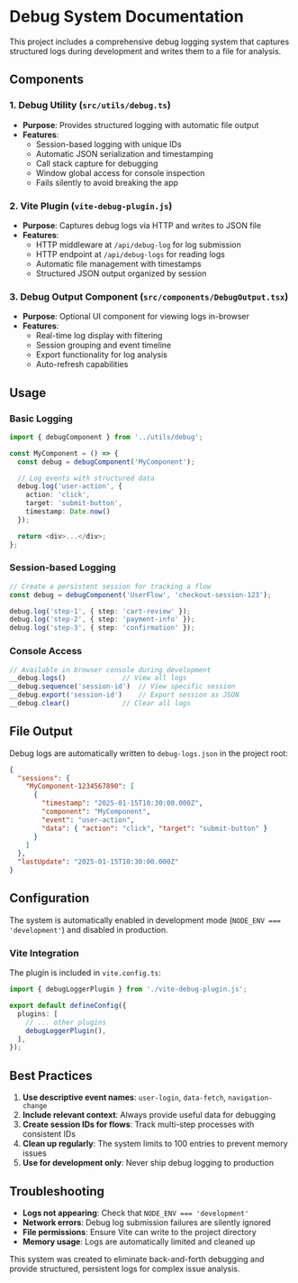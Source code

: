 # Debug System Documentation

This project includes a comprehensive debug logging system that captures structured logs during development and writes them to a file for analysis.

## Components

### 1. Debug Utility (`src/utils/debug.ts`)
- **Purpose**: Provides structured logging with automatic file output
- **Features**:
  - Session-based logging with unique IDs
  - Automatic JSON serialization and timestamping
  - Call stack capture for debugging
  - Window global access for console inspection
  - Fails silently to avoid breaking the app

### 2. Vite Plugin (`vite-debug-plugin.js`)
- **Purpose**: Captures debug logs via HTTP and writes to JSON file
- **Features**:
  - HTTP middleware at `/api/debug-log` for log submission
  - HTTP endpoint at `/api/debug-logs` for reading logs
  - Automatic file management with timestamps
  - Structured JSON output organized by session

### 3. Debug Output Component (`src/components/DebugOutput.tsx`)
- **Purpose**: Optional UI component for viewing logs in-browser
- **Features**:
  - Real-time log display with filtering
  - Session grouping and event timeline
  - Export functionality for log analysis
  - Auto-refresh capabilities

## Usage

### Basic Logging
```typescript
import { debugComponent } from '../utils/debug';

const MyComponent = () => {
  const debug = debugComponent('MyComponent');

  // Log events with structured data
  debug.log('user-action', {
    action: 'click',
    target: 'submit-button',
    timestamp: Date.now()
  });

  return <div>...</div>;
};
```

### Session-based Logging
```typescript
// Create a persistent session for tracking a flow
const debug = debugComponent('UserFlow', 'checkout-session-123');

debug.log('step-1', { step: 'cart-review' });
debug.log('step-2', { step: 'payment-info' });
debug.log('step-3', { step: 'confirmation' });
```

### Console Access
```javascript
// Available in browser console during development
__debug.logs()              // View all logs
__debug.sequence('session-id')  // View specific session
__debug.export('session-id')    // Export session as JSON
__debug.clear()             // Clear all logs
```

## File Output

Debug logs are automatically written to `debug-logs.json` in the project root:

```json
{
  "sessions": {
    "MyComponent-1234567890": [
      {
        "timestamp": "2025-01-15T10:30:00.000Z",
        "component": "MyComponent",
        "event": "user-action",
        "data": { "action": "click", "target": "submit-button" }
      }
    ]
  },
  "lastUpdate": "2025-01-15T10:30:00.000Z"
}
```

## Configuration

The system is automatically enabled in development mode (`NODE_ENV === 'development'`) and disabled in production.

### Vite Integration
The plugin is included in `vite.config.ts`:
```typescript
import { debugLoggerPlugin } from './vite-debug-plugin.js';

export default defineConfig({
  plugins: [
    // ... other plugins
    debugLoggerPlugin(),
  ],
});
```

## Best Practices

1. **Use descriptive event names**: `user-login`, `data-fetch`, `navigation-change`
2. **Include relevant context**: Always provide useful data for debugging
3. **Create session IDs for flows**: Track multi-step processes with consistent IDs
4. **Clean up regularly**: The system limits to 100 entries to prevent memory issues
5. **Use for development only**: Never ship debug logging to production

## Troubleshooting

- **Logs not appearing**: Check that `NODE_ENV === 'development'`
- **Network errors**: Debug log submission failures are silently ignored
- **File permissions**: Ensure Vite can write to the project directory
- **Memory usage**: Logs are automatically limited and cleaned up

This system was created to eliminate back-and-forth debugging and provide structured, persistent logs for complex issue analysis.